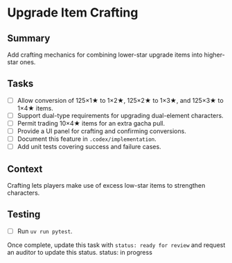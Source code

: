 # Upgrade Item Crafting

## Summary
Add crafting mechanics for combining lower-star upgrade items into higher-star ones.

## Tasks
- [ ] Allow conversion of 125×1★ to 1×2★, 125×2★ to 1×3★, and 125×3★ to 1×4★ items.
- [ ] Support dual-type requirements for upgrading dual-element characters.
- [ ] Permit trading 10×4★ items for an extra gacha pull.
- [ ] Provide a UI panel for crafting and confirming conversions.
- [ ] Document this feature in `.codex/implementation`.
- [ ] Add unit tests covering success and failure cases.

## Context
Crafting lets players make use of excess low-star items to strengthen characters.

## Testing
- [ ] Run `uv run pytest`.

Once complete, update this task with `status: ready for review` and request an auditor to update this status.
status: in progress
